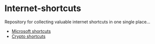# Internet-shortcuts
Repository for collecting valuable internet shortcuts in one single place...

* [Microsoft shortcuts](microsoft-shortcuts.md)
* [Crypto shortcuts](crypto-shortcuts.md)